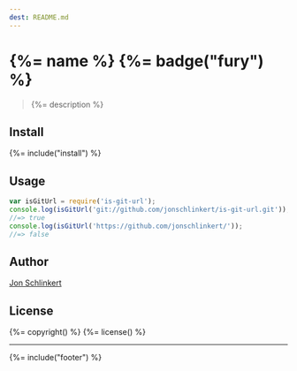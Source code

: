 ```yaml
---
dest: README.md
---
```

# {%= name %} {%= badge("fury") %}

> {%= description %}

## Install
{%= include("install") %}

## Usage

```js
var isGitUrl = require('is-git-url');
console.log(isGitUrl('git://github.com/jonschlinkert/is-git-url.git'));
//=> true
console.log(isGitUrl('https://github.com/jonschlinkert/'));
//=> false
```

## Author
[Jon Schlinkert](https://github.com/jonschlinkert)

## License
{%= copyright() %}
{%= license() %}

***

{%= include("footer") %}